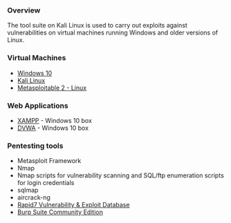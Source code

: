 ### Overview

The tool suite on Kali Linux is used to carry out exploits against vulnerabilities on virtual machines
running Windows and older versions of Linux.  

### Virtual Machines

* [Windows 10](https://www.microsoft.com/en-us/software-download/windows10)
* [Kali Linux](https://www.kali.org/get-kali/#kali-virtual-machines)
* [Metasploitable 2 - Linux](https://sourceforge.net/projects/metasploitable/)

### Web Applications

* [XAMPP](https://www.apachefriends.org/) - Windows 10 box
* [DVWA](https://github.com/digininja/DVWA) - Windows 10 box

### Pentesting tools
* Metasploit Framework
* Nmap 
* Nmap scripts for vulnerability scanning and SQL/ftp enumeration scripts for login credentials
* sqlmap
* aircrack-ng
* [Rapid7 Vulnerability & Exploit Database](https://www.rapid7.com/db/)
* [Burp Suite Community Edition](https://portswigger.net/burp/communitydownload)


